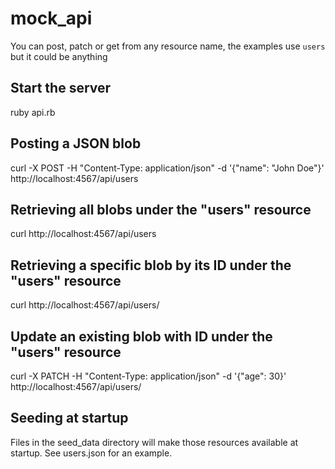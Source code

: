 # mock_api

You can post, patch or get from any resource name, the examples use `users` but it could be anything

## Start the server
ruby api.rb

## Posting a JSON blob
curl -X POST -H "Content-Type: application/json" -d '{"name": "John Doe"}' http://localhost:4567/api/users

## Retrieving all blobs under the "users" resource
curl http://localhost:4567/api/users

## Retrieving a specific blob by its ID under the "users" resource
curl http://localhost:4567/api/users/<id>

## Update an existing blob with ID under the "users" resource
curl -X PATCH -H "Content-Type: application/json" -d '{"age": 30}' http://localhost:4567/api/users/<id>

## Seeding at startup
Files in the seed_data directory will make those resources available at startup. See users.json for an example. 
